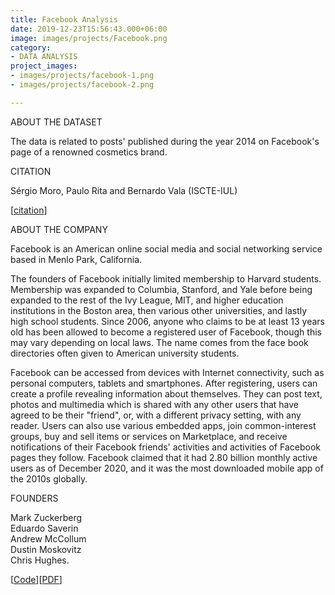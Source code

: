```yaml
---
title: Facebook Analysis
date: 2019-12-23T15:56:43.000+06:00
image: images/projects/Facebook.png
category:
- DATA ANALYSIS
project_images:
- images/projects/facebook-1.png
- images/projects/facebook-2.png

---
```

ABOUT THE DATASET

The data is related to posts' published during the year 2014 on Facebook's page of a renowned cosmetics brand.

CITATION

Sérgio Moro, Paulo Rita and Bernardo Vala (ISCTE-IUL)

\[[citation](https://doi.org/10.1016/j.jbusres.2016.02.010)\]

ABOUT THE COMPANY

Facebook is an American online social media and social networking service based in Menlo Park, California.

The founders of Facebook initially limited membership to Harvard students. Membership was expanded to Columbia, Stanford, and Yale before being expanded to the rest of the Ivy League, MIT, and higher education institutions in the Boston area, then various other universities, and lastly high school students. Since 2006, anyone who claims to be at least 13 years old has been allowed to become a registered user of Facebook, though this may vary depending on local laws. The name comes from the face book directories often given to American university students.

Facebook can be accessed from devices with Internet connectivity, such as personal computers, tablets and smartphones. After registering, users can create a profile revealing information about themselves. They can post text, photos and multimedia which is shared with any other users that have agreed to be their "friend", or, with a different privacy setting, with any reader. Users can also use various embedded apps, join common-interest groups, buy and sell items or services on Marketplace, and receive notifications of their Facebook friends' activities and activities of Facebook pages they follow. Facebook claimed that it had 2.80 billion monthly active users as of December 2020, and it was the most downloaded mobile app of the 2010s globally.

FOUNDERS

Mark Zuckerberg  
Eduardo Saverin  
Andrew McCollum  
Dustin Moskovitz  
Chris Hughes.

\[[Code](https://github.com/VIMALRANJEEV/my_work/blob/master/IBM/Facebook/Facebook.ipynb)\]\[[PDF](https://github.com/VIMALRANJEEV/my_work/blob/master/IBM/Facebook/Facebook.pdf)\]